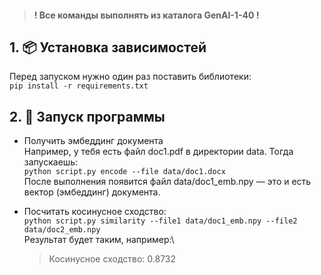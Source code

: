 > #### ! Все команды выполнять из каталога GenAI-1-40 !

## 1. 📦 Установка зависимостей

Перед запуском нужно один раз поставить библиотеки:\
`pip install -r requirements.txt`

## 2. 🚀 Запуск программы

- Получить эмбеддинг документа\
Например, у тебя есть файл doc1.pdf в директории data. Тогда запускаешь:\
`python script.py encode --file data/doc1.docx`\
После выполнения появится файл data/doc1_emb.npy — это и есть вектор (эмбеддинг) документа.


- Посчитать косинусное сходство:\
`python script.py similarity --file1 data/doc1_emb.npy --file2 data/doc2_emb.npy`\
Результат будет таким, например:\
    > Косинусное сходство: 0.8732